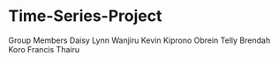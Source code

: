 # Time-Series-Project

Group Members
Daisy Lynn Wanjiru
Kevin Kiprono
Obrein Telly
Brendah Koro
Francis Thairu
